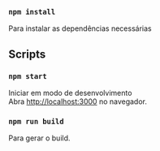 
### `npm install`

Para instalar as dependências necessárias

## Scripts

### `npm start`

Iniciar em modo de desenvolvimento<br />
Abra [http://localhost:3000](http://localhost:3000) no navegador.


### `npm run build`

Para gerar o build.<br />
